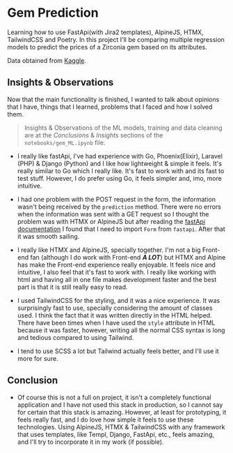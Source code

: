 # Gem Prediction

Learning how to use FastApi(with Jira2 templates), AlpineJS, HTMX, TailwindCSS and Poetry.
In this project I'll be comparing multiple regression models to predict the prices of a Zirconia gem based on its attributes.

Data obtained from [Kaggle](https://www.kaggle.com/datasets/colearninglounge/gemstone-price-prediction/data).

## Insights & Observations

Now that the main functionality is finished, I wanted to talk about opinions that I have, things that I learned, problems that I faced and how I solved them.

> Insights & Observations of the ML models, training and data cleaning are at the _Conclusions_ & _Insights_ sections of the `notebooks/gem_ML.ipynb` file.

- I really like fastApi, I've had experience with Go, Phoenix(Elixir), Laravel (PHP) & Django (Python) and I like how lightweight & simple it feels. It's really similar to Go which I really like. It's fast to work with and its fast to test stuff. However, I do prefer using Go, it feels simpler and, imo, more intuitive.

- I had one problem with the POST request in the form, the information wasn't being received by the `prediction` method. There were no errors when the information was sent with a GET request so I thought the problem was with HTMX or AlpineJS but after reading the [fastApi documentation](https://fastapi.tiangolo.com/tutorial/request-forms/) I found that I need to import `Form` from `fastapi`. After that it was smooth sailing.

- I really like HTMX and AlpineJS, specially together. I'm not a big Front-end fan (although I do work with Front-end **_A LOT_**) but HTMX and Alpine has make the Front-end experience really enjoyable. It feels nice and intuitive, I also feel that it's fast to work with. I really like working with html and having all in one file makes development faster and the best part is that it is still really easy to read.

- I used TailwindCSS for the styling, and it was a nice experience. It was surprisingly fast to use, specially considering the amount of classes used. I think the fact that it was written directly in the HTML helped. There have been times when I have used the `style` attribute in HTML because it was faster, however, writing all the normal CSS syntax is long and tedious compared to using Tailwind. 

- I tend to use SCSS a lot but Tailwind actually feels better, and I'll use it more for sure.

## Conclusion
- Of course this is not a full on project, it isn't a completely functional application and I have not used this stack in production, so I cannot say for certain that this stack is amazing. However, at least for prototyping, it feels really fast, and I do love how simple it feels to use these technologies. Using AlpineJS, HTMX & TailwindCSS with any
framework that uses templates, like Templ, Django, FastApi, etc., feels amazing, and I'll try to incorporate it in my work (if possible).